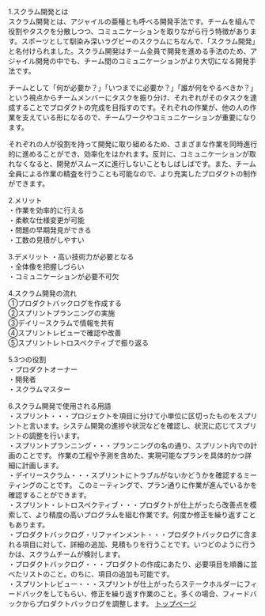 1.スクラム開発とは  
スクラム開発とは、アジャイルの亜種とも呼べる開発手法です。チームを組んで役割やタスクを分散しつつ、コミュニケーションを取りながら行う特徴があります。スポーツとして馴染み深いラグビーのスクラムにちなんで、「スクラム開発」と名付けられました。スクラム開発はチーム全員で開発を進める手法のため、アジャイル開発の中でも、チーム間のコミュニケーションがより大切になる開発手法です。  

チームとして「何が必要か？」「いつまでに必要か？」「誰が何をやるべきか？」という視点からチームメンバーにタスクを振り分け、それぞれがそのタスクを達成することでプロダクトの完成を目指すのです。それぞれの作業が、他の人の作業を支えている形になるので、チームワークやコミュニケーションが重要になります。  

それぞれの人が役割を持って開発に取り組めるため、さまざまな作業を同時進行的に進めることができ、効率化をはかれます。反対に、コミュニケーションが取れなくなると、開発がスムーズに進行しないこともしばしばです。また、チーム全員による作業の精査を行うことも可能なので、より充実したプロダクトの制作ができます。  

2.メリット  
・作業を効率的に行える  
・柔軟な仕様変更が可能  
・問題の早期発見ができる  
・工数の見積がしやすい  

3.デメリット
・高い技術力が必要となる  
・全体像を把握しづらい  
・コミュニケーションが必要不可欠

4.スクラム開発の流れ  
①プロダクトバックログを作成する  
②スプリントプランニングの実施  
③デイリースクラムで情報を共有  
④スプリントレビューで確認や改善  
⑤スプリントレトロスペクティブで振り返る  

5.3つの役割  
・プロダクトオーナー  
・開発者  
・スクラムマスター  

6.スクラム開発で使用される用語  
・スプリント・・・プロジェクトを項目に分けて小単位に区切ったものをスプリントと言います。システム開発の進捗や状況などを確認し、状況に応じてスプリントの調整を行います。  
・スプリントプランニング・・・プランニングの名の通り、スプリント内での計画のことです。 作業の工程や予測を含めた、実現可能なプランを具体的かつ詳細に計画します。  
・デイリースクラム・・・スプリントにトラブルがないかどうかを確認するミーティングのことです。 このミーティングで、プラン通りに作業が進んでいるかを確認することができます。  
・スプリント・レトロスペクティブ・・・プロダクトが仕上がったら改善点を模索して、より精度の高いプログラムを組む作業です。何度か修正を繰り返すこともあります。  
・プロダクトバックログ・リファインメント・・・プロダクトバックログに含まれる項目に対して、詳細の追加、見積もりを行うことです。いつどのように行うかは、スクラムチームが検討します。  
・プロダクトバックログ・・・プロダクトの作成にあたり、必要項目を順番に並べたリストのこと。のちに、項目の追加も可能です。  
・スプリントレビュー・・・スプリントが仕上がったらステークホルダーにフィードバックをしてもらい、修正を繰り返す作業のこと。多くの場合、フィードバックからプロダクトバックログを調整します。 
[トップページ](./top.md)
